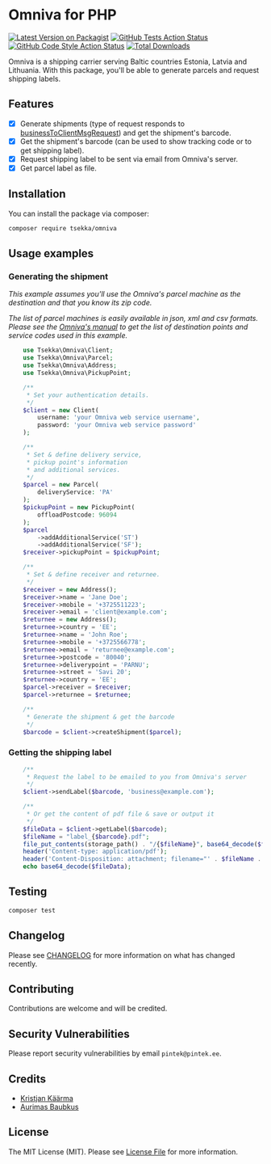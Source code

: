 # Omniva for PHP

[![Latest Version on Packagist](https://img.shields.io/packagist/v/tsekka/omniva.svg?style=flat-square)](https://packagist.org/packages/tsekka/omniva)
[![GitHub Tests Action Status](https://img.shields.io/github/workflow/status/tsekka/omniva/run-tests?label=tests)](https://github.com/tsekka/omniva/actions?query=workflow%3Arun-tests+branch%3Amain)
[![GitHub Code Style Action Status](https://img.shields.io/github/workflow/status/tsekka/omniva/Fix%20PHP%20code%20style%20issues?label=code%20style)](https://github.com/tsekka/omniva/actions?query=workflow%3A"Fix+PHP+code+style+issues"+branch%3Amain)
[![Total Downloads](https://img.shields.io/packagist/dt/tsekka/omniva.svg?style=flat-square)](https://packagist.org/packages/tsekka/omniva)

Omniva is a shipping carrier serving Baltic countries Estonia, Latvia and Lithuania. With this package, you'll be able to generate parcels and request shipping labels.

## Features
- [x] Generate shipments (type of request responds to [businessToClientMsgRequest](https://www.omniva.ee/public/files/failid/manual_xml_dataexchange_eng.pdf)) and get the shipment's barcode.
- [x] Get the shipment's barcode (can be used to show tracking code or to get shipping label).
- [x] Request shipping label to be sent via email from Omniva's server.
- [x] Get parcel label as file.

## Installation

You can install the package via composer:

```bash
composer require tsekka/omniva
```

## Usage examples
### Generating the shipment
*This example assumes you'll use the Omniva's parcel machine as the destination and that you know its zip code.* 

*The list of parcel machines is easily available in json, xml and csv formats. Please see the [Omniva's manual](https://www.omniva.ee/public/files/failid/manual_xml_dataexchange_eng.pdf) to get the list of destination points and service codes used in this example.*
```php
    use Tsekka\Omniva\Client;
    use Tsekka\Omniva\Parcel;
    use Tsekka\Omniva\Address;
    use Tsekka\Omniva\PickupPoint;

    /**
     * Set your authentication details.
     */
    $client = new Client(
        username: 'your Omniva web service username',
        password: 'your Omniva web service password'
    );

    /**
     * Set & define delivery service, 
     * pickup point's information 
     * and additional services. 
     */
    $parcel = new Parcel(
        deliveryService: 'PA'
    );
    $pickupPoint = new PickupPoint(
        offloadPostcode: 96094
    );
    $parcel
        ->addAdditionalService('ST')
        ->addAdditionalService('SF');
    $receiver->pickupPoint = $pickupPoint;

    /**
     * Set & define receiver and returnee.
     */
    $receiver = new Address();
    $receiver->name = 'Jane Doe';
    $receiver->mobile = '+3725511223';
    $receiver->email = 'client@example.com';
    $returnee = new Address();
    $returnee->country = 'EE';
    $returnee->name = 'John Roe';
    $returnee->mobile = '+3725566778';
    $returnee->email = 'returnee@example.com';
    $returnee->postcode = '80040';
    $returnee->deliverypoint = 'PARNU';
    $returnee->street = 'Savi 20';
    $returnee->country = 'EE';
    $parcel->receiver = $receiver;
    $parcel->returnee = $returnee;

    /**
     * Generate the shipment & get the barcode
     */
    $barcode = $client->createShipment($parcel);
```

### Getting the shipping label
```php
    /**
     * Request the label to be emailed to you from Omniva's server
     */
    $client->sendLabel($barcode, 'business@example.com');

    /**
     * Or get the content of pdf file & save or output it
     */
    $fileData = $client->getLabel($barcode);
    $fileName = "label_{$barcode}.pdf";
    file_put_contents(storage_path() . "/{$fileName}", base64_decode($fileData));
    header('Content-type: application/pdf');
    header('Content-Disposition: attachment; filename="' . $fileName . '"');
    echo base64_decode($fileData);
```

## Testing

```bash
composer test
```

## Changelog

Please see [CHANGELOG](CHANGELOG.md) for more information on what has changed recently.

## Contributing

Contributions are welcome and will be credited.

## Security Vulnerabilities

Please report security vulnerabilities by email `pintek@pintek.ee`.

## Credits

- [Kristjan Käärma](https://github.com/tsekka)
- [Aurimas Baubkus](https://github.com/nebijokit/omniva)

## License

The MIT License (MIT). Please see [License File](LICENSE.md) for more information.
